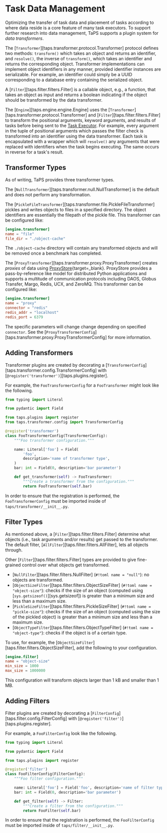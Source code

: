 # Task Data Management

Optimizing the transfer of task data and placement of tasks according to where data reside is a core feature of many task executors.
To support further research into data management, TaPS supports a plugin system for *data transformers*.

The [`Transformer`][taps.transformer.protocol.Transformer] protocol defines two methods: `transform()` which takes an object and returns an identifier, and `resolve()`, the inverse of `transform()`, which takes an identifier and returns the corresponding object.
Transformer implementations can implement object identifiers in any manner, provided identifier instances are serializable.
For example, an identifier could simply be a UUID corresponding to a database entry containing the serialized object.

A [`Filter`][taps.filter.filters.Filter] is a callable object, e.g., a function, that takes an object as input and returns a boolean indicating if the object should be transformed by the data transformer.

The [`Engine`][taps.engine.engine.Engine] uses the [`Transformer`][taps.transformer.protocol.Transformer] and [`Filter`][taps.filter.filters.Filter] to transform the positional arguments, keyword arguments, and results of tasks before being sent to the [Task Executor](executor.md).
For example, every argument in the tuple of positional arguments which passes the filter check is transformed into an identifier using the data transformer.
Each task is encapsulated with a wrapper which will `resolve()` any arguments that were replaced with identifiers when the task begins executing.
The same occurs in reverse for a task's result.

## Transformer Types

As of writing, TaPS provides three transformer types.

The [`NullTransformer`][taps.transformer.null.NullTransformer] is the default and does not perform any transformation.

The [`PickleFileTransformer`][taps.transformer.file.PickleFileTransformer] pickles and writes objects to files in a specified directory.
The object identifiers are essentially the filepath of the pickle file.
This transformer can be configured like:
```toml title="Pickle File Transformer Config"
[engine.transformer]
name = "file"
file_dir = "./object-cache"
```
The `./object-cache` directory will contain any transformed objects and will be removed once a benchmark has completed.

The [`ProxyTransformer`][taps.transformer.proxy.ProxyTransformer] creates *proxies* of data using [ProxyStore](https://docs.proxystore.dev/){target=_blank}.
ProxyStore provides a pass-by-reference like model for distributed Python applications and supports a multitude of communication protocols including DAOS, Globus Transfer, Margo, Redis, UCX, and ZeroMQ.
This transformer can be configured like:
```toml title="ProxyStore Transformer Config"
[engine.transformer]
name = "proxy"
connector = "redis"
redis_addr = "localhost"
redis_port = 6379
```
The specific parameters will change change depending on specified `connector`.
See the [`ProxyTransformerConfig`][taps.transformer.proxy.ProxyTransformerConfig] for more information.

## Adding Transformers

Transformer plugins are created by decorating a [`TransformerConfig`][taps.transformer.config.TransformerConfig] with [`@register('transformer')`][taps.plugins.register].

For example, the `FooTransformerConfig` for a `FooTransformer` might look like the following.
```python title="taps/transformer/foo.py" linenums="1"
from typing import Literal

from pydantic import Field

from taps.plugins import register
from taps.transformer.config import TransformerConfig

@register('transformer')
class FooTransformerConfig(TransformerConfig):
    """Foo transformer configuration."""

    name: Literal['foo'] = Field(
        'foo',
        description='name of transformer type',
    )
    bar: int = Field(0, description='bar parameter')

    def get_transformer(self) -> FooTransformer:
        """Create a transformer from the configuration."""
        return FooTransformer(self.bar)
```
In order to ensure that the registration is performed, the `FooTransformerConfig` must be imported inside of `taps/transformer/__init__.py`.

## Filter Types

As mentioned above, a [`Filter`][taps.filter.filters.Filter] determine what objects (i.e., task arguments and/or results) get passed to the transformer.
The default filter, [`AllFilter`][taps.filter.filters.AllFilter], lets all objects through.

Other [`Filter`][taps.filter.filters.Filter] types are provided to give fine-grained control over what objects get transformed.

* [`NullFilter`][taps.filter.filters.NullFilter] (`#!toml name = "null"`): no objects are transformed.
* [`ObjectSizeFilter`][taps.filter.filters.ObjectSizeFilter] (`#!toml name = "object-size"`): checks if the size of an object (computed using [`sys.getsizeof()`][sys.getsizeof]) is greater than a minimum size and less than a maximum size.
* [`PickleSizeFilter`][taps.filter.filters.PickleSizeFilter] (`#!toml name = "pickle-size"`): checks if the size of an object (computed using the size of the pickled object) is greater than a minimum size and less than a maximum size.
* [`ObjectTypeFilter`][taps.filter.filters.ObjectTypeFilter] (`#!toml name = "object-type"`): checks if the object is of a certain type.

To use, for example, the [`ObjectSizeFilter`][taps.filter.filters.ObjectSizeFilter], add the following to your configuration.
```toml title="Object Size Filter Config"
[engine.filter]
name = "object-size"
min_size = 1000
max_size = 1000000
```
This configuration will transform objects larger than 1 kB and smaller than 1 MB.

## Adding Filters

Filter plugins are created by decorating a [`FilterConfig`][taps.filter.config.FilterConfig] with [`@register('filter')`][taps.plugins.register].

For example, a `FooFilterConfig` look like the following.
```python title="taps/filters/config.py" linenums="1"
from typing import Literal

from pydantic import Field

from taps.plugins import register

@register('filter')
class FooFilterConfig(FilterConfig):
    """Foo filter configuration."""

    name: Literal['foo'] = Field('foo', description='name of filter type')
    bar: int = Field(0, description='bar parameter')

    def get_filter(self) -> Filter:
        """Create a filter from the configuration."""
        return FooFilter(self.bar)
```
In order to ensure that the registration is performed, the `FooFilterConfig` must be imported inside of `taps/filter/__init__.py`.
